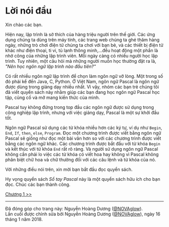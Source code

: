# Lời nói đầu
Xin chào các bạn.

Hiện nay, lập trình là sở thích của hàng triệu người trên thế giới. Các ứng dụng chúng ta dùng trên máy tính, các trang web chúng ta ghé thăm hàng ngày, những trò chơi điện tử chúng ta chơi với bạn bè, và các thiết bị điện tử khác như điện thoại, ti vi, tủ lạnh thông minh,...đều hoạt động một phần là nhờ công của những lập trình viên. Mỗi ngày càng có nhiều người học lập trình. Tuy nhiên, một câu hỏi mà những người muốn học thường đặt ra là, _"Nên học ngôn ngữ lập trình nào đầu tiên?"_

Có rất nhiều ngôn ngữ lập trình để chọn làm ngôn ngữ vỡ lòng. Một trong số đó phải kể đến Java, C, Python. Ở Việt Nam, ngôn ngữ Pascal là ngôn ngữ được dùng trong giảng dạy nhiều nhất. Vì vậy, nhóm các bạn trẻ chúng tôi đã viết quyển sách này nhằm giúp các bạn đang học ngôn ngữ Pascal học tập, củng cố và mở mang kiến thức của mình.

Pascal tuy không đứng trong top đầu các ngôn ngữ được sử dụng trong công nghiệp lập trình, nhưng với việc giảng dạy, Pascal là một sự khởi đầu tốt.

Ngôn ngữ Pascal sử dụng các từ khóa nhiều hơn các ký tự, ví dụ như `Begin`, `End`, `If`, `then`, `else`, `Program`. Đọc một chương trình được viết bằng ngôn ngữ Pascal sẽ giống như đọc một bài văn hơn so với các chương trình được viết bằng các ngôn ngữ khác. Các chương trình được bắt đầu với từ khóa `Begin` và kết thúc với từ khóa `End` rất rõ ràng. Và người sử dụng ngôn ngữ Pascal không cần phải lo việc các từ khóa có viết hoa hay không vì Pascal không phân biệt chữ hoa và chữ thường đối với các câu lệnh và từ khóa của nó.

Với những điều nói trên, xin mời bạn bắt đầu đọc quyển sách.

Hy vọng quyển sách _Sổ tay Pascal_ này là một quyển sách hữu ích cho bạn đọc. Chúc các bạn thành công.

[Chương 1 >>](chapter1.md)
<br/>

- - -
Đã đóng góp cho trang này: Nguyễn Hoàng Dương ([@NOVAglow](https:/github.com/NOVAglow)).  
Lần cuối được chỉnh sửa bởi Nguyễn Hoàng Dương ([@NOVAglow](https:/github.com/NOVAglow)), ngày 16 tháng 1 năm 2018.
